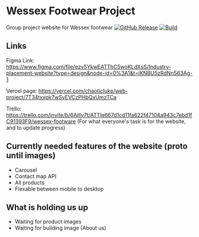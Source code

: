 # Wessex Footwear Project
Group project website for Wessex footwear
[![GitHub Release](https://img.shields.io/github/release/dani-garcia/vaultwarden.svg)](https://github.com/dani-garcia/vaultwarden/releases/latest)
[![Build](https://github.com/dani-garcia/vaultwarden/actions/workflows/build.yml/badge.svg)](https://github.com/dani-garcia/vaultwarden/actions/workflows/build.yml)
## Links
Figma Link: https://www.figma.com/file/ezv5YkwEATThC5woKLdXsS/Industry-placement-website?type=design&node-id=0%3A1&t=iKNBU5zRdNn563Ag-1

Vercel page: https://vercel.com/chaoticluke/web-project/7T34txxpk7wSyEVCzPHbQxUmzTCa

Trello: https://trello.com/invite/b/6AjlIv7t/ATTIe667d1cd11fa622f47104a943c7ebd1fC91393F9/wessex-footware (For what everyone's task is for the website, and to update progress)
## Currently needed features of the website (proto until images)
- Carousel
- Contact map API
- All products
- Flexable between mobile to desktop

## What is holding us up
- Waiting for product images
- Waiting for building image (About us)
  
